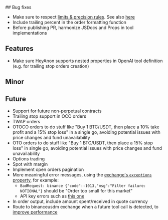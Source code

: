 ## Bug fixes

- Make sure to respect [limits & precision rules](https://docs.ccxt.com/#/README?id=notes-on-precision-and-limits). See also [here](https://github.com/webcerebrium/java-binance-api/issues/7#issuecomment-1076805294)
- Include trailing percent in the order formatting function
- Before publishing PR, harmonize JSDocs and Props in tool implementations

## Features

- Make sure HeyAnon supports nested properties in OpenAI tool definition (e.g. for trailing stop orders creation)

## Minor

## Future

- Support for future non-perpetual contracts
- Trailing stop support in OCO orders
- TWAP orders
- OTOCO orders to do stuff like "Buy 1 BTC/USDT, then place a 10% take profit and a 15% stop loss" in a single go, avoiding potential issues with price changes and fund unavailability
- OTO orders to do stuff like "Buy 1 BTC/USDT, then place a 15% stop loss" in single go, avoiding potential issues with price changes and fund unavailability
- Options trading
- Spot with margin
- Implement open orders pagination
- More meaningful error messages, using the [exchange's `exceptions` property](https://github.com/ccxt/ccxt/blob/master/ts/src/binance.ts#L1550), for example:
    - `BadRequest: binance {"code":-1013,"msg":"Filter failure: NOTIONAL"}` should be "Order too small for this market"
    - API key errors such as [this one](https://d.pr/i/bKUK9j)
- In order output, include amount spent/received in quote currency
- Route to binanceusdm exchange when a future tool call is detected, to [improve performance](https://chatgpt.com/c/68165e1a-7cd4-8005-82a7-f557669c2263)

